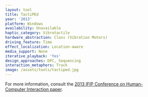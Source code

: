 ```yaml
---
layout: tool
title: TactiPEd
year: '2013'
platform: Windows
availability: Unavailable
haptic_category: Vibrotactile
hardware_abstraction: Class (Vibration Motors)
driving_feature: Time
effect_localization: Location-aware
media_support: None
iterative_playback: 'Yes'
design_approaches: DPC, Sequencing
interaction_metaphors: Track
image: /assets/tools/tactiped.jpg
---
```

For more information, consult the [2013 IFIP Conference on Human-Computer Interaction paper](https://doi.org/10.1007/978-3-642-40480-1_15).
